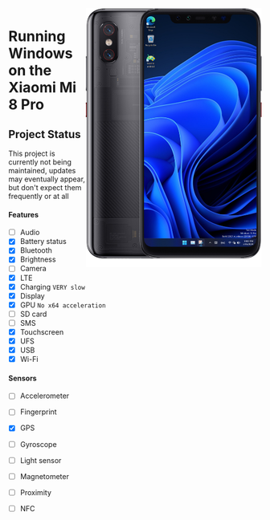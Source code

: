 <img align="right" src="https://github.com/n00b69/woa-equuleus/blob/main/equuleus.png" width="350" alt="Windows 11 running on equuleus">

# Running Windows on the Xiaomi Mi 8 Pro

## Project Status
This project is currently not being maintained, updates may eventually appear, but don't expect them frequently or at all

#### Features
- [ ] Audio 
- [X] Battery status
- [x] Bluetooth
- [x] Brightness 
- [ ] Camera
- [x] LTE
- [x] Charging ```VERY slow```
- [x] Display
- [x] GPU  ```No x64 acceleration```
- [ ] SD card
- [ ] SMS
- [x] Touchscreen 
- [x] UFS
- [x] USB
- [x] Wi-Fi

#### Sensors
- [ ] Accelerometer
- [ ] Fingerprint
- [x] GPS
- [ ] Gyroscope
- [ ] Light sensor
- [ ] Magnetometer
- [ ] Proximity
- [ ] NFC


















